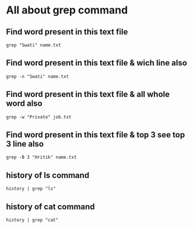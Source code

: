 # All about grep command 

## Find word present in this text file 
```
grep "Swati" name.txt
```

## Find word present in this text file & wich line also
```
grep -n "Swati" name.txt
```

## Find word present in this text file & all whole word also
```
grep -w "Private" job.txt
```

## Find word present in this text file & top 3 see top 3 line also
```
grep -B 3 "Hritik" name.txt
```

## history of ls command
```
history | grep "ls"
```

## history of cat command
```
history | grep "cat"
```